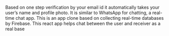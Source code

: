 Based on one step verification by your email id it automatically takes your user’s name and 
profile photo. It is similar to WhatsApp for chatting, a real-time chat app. This is an app 
clone based on collecting real-time databases by Firebase. This react app helps chat 
between the user and receiver as a real base
